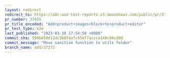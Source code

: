 ```yaml
---
layout: redirect
redirect_to: https://a8c-woo-test-reports.s3.amazonaws.com/public/pr/37455/e2e/index.html
pr_number: 37455
pr_title_encoded: "Add+product+images+block+to+product+editor"
pr_test_type: e2e
last_published: "2023-03-30 17:54:50 +0000"
commit_sha: 599b658d12dc3b8feafc45ef7accca148c94cd0d
commit_message: "Move sanitize function to utils folder"
branch_name: add/37272
---
```

